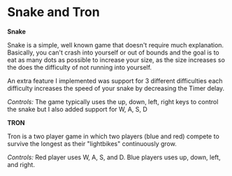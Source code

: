 # Snake and Tron

**Snake**

Snake is a simple, well known game that doesn't require much explanation.
Basically, you can't crash into yourself or out of bounds and the 
goal is to eat as many dots as possible to increase your size,
as the size increases so the does the difficulty of not running
into yourself.

An extra feature I implemented was support for 3 different difficulties
each difficulty increases the speed of your snake by decreasing the 
Timer delay.

*Controls:*
The game typically uses the up, down, left, right keys to control 
the snake but I also added support for W, A, S, D

**TRON**

Tron is a two player game in which two players (blue and red) compete
to survive the longest as their "lightbikes" continuously grow.

*Controls:*
Red player uses W, A, S, and D. Blue players uses up, down,
left, and right.
